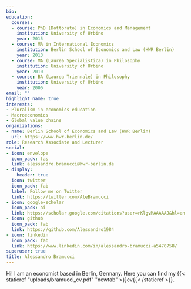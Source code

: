 ```yaml
---
bio: 
education:
  courses:
  - course: PhD (Dottorato) in Economics and Management
    institution: University of Urbino
    year: 2015
  - course: MA in International Economics
    institution: Berlin School of Economics and Law (HWR Berlin)
    year: 2013
  - course: MA (Laurea Specialistica) in Philosophy
    institution: University of Urbino
    year: 2010
  - course: BA (Laurea Triennale) in Philosophy
    institution: University of Urbino
    year: 2006   
email: ""
highlight_name: true
interests:
- Pluralism in economics education
- Macroeconomics
- Global value chains
organizations:
- name: Berlin School of Economics and Law (HWR Berlin)
  url: https://www.hwr-berlin.de/
role: Research Associate and Lecturer
social:
- icon: envelope
  icon_pack: fas
  link: alessandro.bramucci@hwr-berlin.de
- display:
    header: true
  icon: twitter
  icon_pack: fab
  label: Follow me on Twitter
  link: https://twitter.com/AleBramucci
- icon: google-scholar
  icon_pack: ai
  link: https://scholar.google.com/citations?user=rKlgvMAAAAAJ&hl=en
- icon: github
  icon_pack: fab
  link: https://github.com/Alessandro1984
- icon: linkedin
  icon_pack: fab
  link: https://www.linkedin.com/in/alessandro-bramucci-a5470758/
superuser: true
title: Alessandro Bramucci
---
```


Hi! I am an economist based in Berlin, Germany. Here you can find my {{< staticref "uploads/bramucci_cv.pdf" "newtab" >}}cv{{< /staticref >}}.
